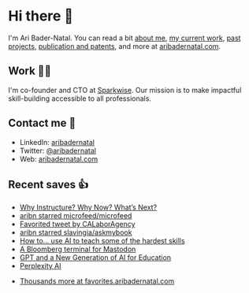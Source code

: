 # Hi there  👋

I'm Ari Bader-Natal. You can read a bit [about me](https://aribadernatal.com), [my current work](https://aribadernatal.com/projects/Sparkwise/), [past projects](https://aribadernatal.com/projects/), [publication and patents](https://aribadernatal.com/publications), and more at [aribadernatal.com](https://aribadernatal.com).

## Work  👨‍💻

I'm co-founder and CTO at [Sparkwise](https://sparkwise.co). Our mission is to make impactful skill-building accessible to all professionals.

## Contact me  💬 

- LinkedIn: [aribadernatal](https://linkedin.com/in/aribadernatal)
- Twitter: [@aribadernatal](https://twitter.com/aribadernatal)
- Web: [aribadernatal.com](https://aribadernatal.com)

## Recent saves  👍

<!--START_SECTION:feed-->
* [Why Instructure? Why Now? What’s Next?](https:&#x2F;&#x2F;favorites.aribadernatal.com&#x2F;pocket-favorites&#x2F;2023&#x2F;01&#x2F;why-instructure-why-now-whats-next&#x2F;)
* [aribn starred microfeed&#x2F;microfeed](https:&#x2F;&#x2F;favorites.aribadernatal.com&#x2F;github-favorites&#x2F;2022&#x2F;12&#x2F;aribn-starred-microfeed-microfeed&#x2F;)
* [Favorited tweet by CALaborAgency](https:&#x2F;&#x2F;favorites.aribadernatal.com&#x2F;twitter-favorites&#x2F;2022&#x2F;12&#x2F;favorited-tweet-by-calaboragency&#x2F;)
* [aribn starred slavingia&#x2F;askmybook](https:&#x2F;&#x2F;favorites.aribadernatal.com&#x2F;github-favorites&#x2F;2022&#x2F;12&#x2F;aribn-starred-slavingia-askmybook&#x2F;)
* [How to… use AI to teach some of the hardest skills](https:&#x2F;&#x2F;favorites.aribadernatal.com&#x2F;pocket-favorites&#x2F;2022&#x2F;12&#x2F;how-to-use-ai-to-teach-some-of-the-hardest-skills&#x2F;)
* [A Bloomberg terminal for Mastodon](https:&#x2F;&#x2F;favorites.aribadernatal.com&#x2F;pocket-favorites&#x2F;2022&#x2F;12&#x2F;a-bloomberg-terminal-for-mastodon&#x2F;)
* [GPT and a New Generation of AI for Education](https:&#x2F;&#x2F;favorites.aribadernatal.com&#x2F;pocket-favorites&#x2F;2022&#x2F;12&#x2F;gpt-and-a-new-generation-of-ai-for-education&#x2F;)
* [Perplexity AI](https:&#x2F;&#x2F;favorites.aribadernatal.com&#x2F;pocket-favorites&#x2F;2022&#x2F;12&#x2F;perplexity-ai&#x2F;)
<!--END_SECTION:feed-->
* [Thousands more at favorites.aribadernatal.com](https://favorites.aribadernatal.com)

